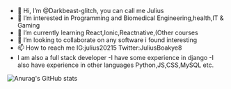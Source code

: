 - 👋 Hi, I’m @Darkbeast-glitch, you can call me Julius
- 👀 I’m interested in Programming and Biomedical Engineering,health,IT & Gaming
- 🌱 I’m currently learning  React,Ionic,Reactnative,(Other courses
- 💞️ I’m looking to collaborate on any software i found interesting 
- 📫 How to reach me IG:julius20215 Twitter:JuliusBoakye8
- I am also a full stack developer
-I have some experience in django
-I also have experience in other languages Python,JS,CSS,MySQL etc.

<!---
Darkbeast-glitch/Darkbeast-glitch is a ✨ special ✨ repository because its `README.md` (this file) appears on your GitHub profile.
You can click the Preview link to take a look at your changes.
--->

![Anurag's GitHub stats](https://github-readme-stats.vercel.app/api?username=Darkbeast-glitch&show_icons=true&theme=radical)
